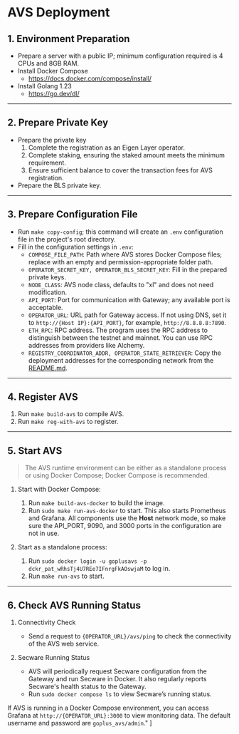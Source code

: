 # AVS Deployment

## 1. Environment Preparation
- Prepare a server with a public IP; minimum configuration required is 4 CPUs and 8GB RAM.
- Install Docker Compose 
  - https://docs.docker.com/compose/install/
- Install Golang 1.23
  - https://go.dev/dl/

---

## 2. Prepare Private Key
- Prepare the private key
  1. Complete the registration as an Eigen Layer operator.
  2. Complete staking, ensuring the staked amount meets the minimum requirement.
  3. Ensure sufficient balance to cover the transaction fees for AVS registration.
- Prepare the BLS private key.

---

## 3. Prepare Configuration File
- Run `make copy-config`; this command will create an `.env` configuration file in the project's root directory.
- Fill in the configuration settings in `.env`:
  - `COMPOSE_FILE_PATH`: Path where AVS stores Docker Compose files; replace with an empty and permission-appropriate folder path.
  - `OPERATOR_SECRET_KEY, OPERATOR_BLS_SECRET_KEY`: Fill in the prepared private keys.
  - `NODE_CLASS`: AVS node class, defaults to \"xl\" and does not need modification.
  - `API_PORT`: Port for communication with Gateway; any available port is acceptable.
  - `OPERATOR_URL`: URL path for Gateway access. If not using DNS, set it to `http://{Host IP}:{API_PORT}`, for example, `http://8.8.8.8:7890`.
  - `ETH_RPC`: RPC address. The program uses the RPC address to distinguish between the testnet and mainnet. You can use RPC addresses from providers like Alchemy.
  - `REGISTRY_COORDINATOR_ADDR, OPERATOR_STATE_RETRIEVER`: Copy the deployment addresses for the corresponding network from the [README.md](./README.md).

---

## 4. Register AVS
1. Run `make build-avs` to compile AVS.
2. Run `make reg-with-avs` to register.

---

## 5. Start AVS
> The AVS runtime environment can be either as a standalone process or using Docker Compose; Docker Compose is recommended.

1. Start with Docker Compose:
   1. Run `make build-avs-docker` to build the image.
   2. Run `sudo make run-avs-docker` to start. This also starts Prometheus and Grafana. All components use the **Host** network mode, so make sure the API_PORT, 9090, and 3000 ports in the configuration are not in use.
   
2. Start as a standalone process:
   1. Run `sudo docker login -u goplusavs -p dckr_pat_wRhsTj4U7REe7IFnrgFkAOswjaM` to log in.
   2. Run `make run-avs` to start.

---

## 6. Check AVS Running Status
1. Connectivity Check
   - Send a request to `{OPERATOR_URL}/avs/ping` to check the connectivity of the AVS web service.
   
2. Secware Running Status
   - AVS will periodically request Secware configuration from the Gateway and run Secware in Docker. It also regularly reports Secware's health status to the Gateway.
   - Run `sudo docker compose ls` to view Secware’s running status.

If AVS is running in a Docker Compose environment, you can access Grafana at `http://{OPERATOR_URL}:3000` to view monitoring data. The default username and password are `goplus_avs/admin`."
                    ]